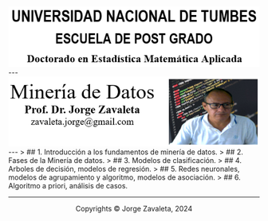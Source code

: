 <img src="images/untumbes.png">
---
<img src="images/bio-zava.png">
---
> ## 1. Introducción a los fundamentos de minería de datos.
> ## 2. Fases de la Minería de datos.
> ## 3. Modelos de clasificación.
> ## 4. Arboles de decisión, modelos de regresión.
> ## 5. Redes neuronales, modelos de agrupamiento y algoritmo, modelos de asociación.
> ## 6. Algoritmo a priori, análisis de casos.

---
 <center> Copyrights &copy; Jorge Zavaleta, 2024 </center>

